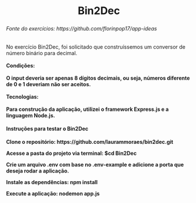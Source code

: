 

<h1 align="center">Bin2Dec</h1>

###

<h6 align="left">Fonte do exercícios: https://github.com/florinpop17/app-ideas</h6>

###

<p align="left">No exercício Bin2Dec, foi solicitado que construíssemos um conversor de número binário para decimal. <br><br><b>Condições:<b> <br><br>O input deveria ser apenas 8 dígitos decimais, ou seja, números diferente de 0 e 1 deveriam não ser aceitos. <br><br><b>Tecnologias:<b> <br><br>Para construção da aplicação, utilizei o framework Express.js e a linguagem Node.js.</p>

<h4 align="left"><b> Instruções para testar o Bin2Dec<b> </h4>

<p align="left">Clone o repositório: https://github.com/laurammoraes/bin2dec.git </p>
<p align="left">Acesse a pasta do projeto via terminal: $cd Bin2Dec </p>
<p align="left">Crie um arquivo .env com base no .env-example e adicione a porta que deseja rodar a aplicação.</p>
<p align="left">Instale as dependências: npm install</p>
<p align="left">Execute a aplicação: nodemon app.js</p>

###